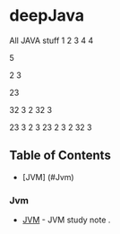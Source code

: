 # deepJava
All JAVA stuff 
1
2
3
4
4

5


2
3

23

32
3
2
32
3




23
3
2
3
23
2
3
2
32
3

## Table of Contents
- [JVM] (#Jvm)












































### Jvm
- [JVM](https://github.com/xiaomingfuckeasylife/deepJava/blob/master/README_JVM.md) - JVM study note . 
